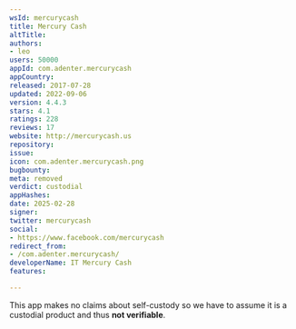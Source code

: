 ```yaml
---
wsId: mercurycash
title: Mercury Cash
altTitle: 
authors:
- leo
users: 50000
appId: com.adenter.mercurycash
appCountry: 
released: 2017-07-28
updated: 2022-09-06
version: 4.4.3
stars: 4.1
ratings: 228
reviews: 17
website: http://mercurycash.us
repository: 
issue: 
icon: com.adenter.mercurycash.png
bugbounty: 
meta: removed
verdict: custodial
appHashes: 
date: 2025-02-28
signer: 
twitter: mercurycash
social:
- https://www.facebook.com/mercurycash
redirect_from:
- /com.adenter.mercurycash/
developerName: IT Mercury Cash
features: 

---
```


This app makes no claims about self-custody so we have to assume it is a
custodial product and thus **not verifiable**.
